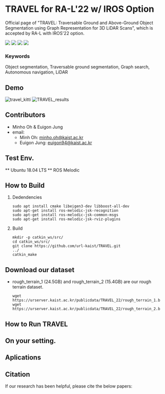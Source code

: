 # TRAVEL for RA-L'22 w/ IROS Option
Official page of "TRAVEL: Traversable Ground and Above-Ground Object Segmentation using Graph Representation for 3D LiDAR Scans", which is accepted by RA-L with IROS'22 option.

<a href="https://www.youtube.com/watch?v=B3CWXAsPwzU"><img src="https://img.shields.io/badge/YouTube-FF0000.svg"/></a>
<a href="https://www.youtube.com/watch?v=GjLxv8jRM9Y&t=19s"><img src="https://img.shields.io/badge/YouTube-FF0000.svg"/></a>
<a href="https://ieeexplore.ieee.org/document/9794594"><img src="https://img.shields.io/badge/RA_L-9794594-004088.svg"/></a>
<a href="https://arxiv.org/abs/2206.03190"><img src="https://img.shields.io/badge/arXiv-2206.03190-004088.svg"/></a>

### Keywords
Object segmentation, Traversable ground segmentation, Graph search, Autonomous navigation, LiDAR

## Demo
![travel_kitti](https://user-images.githubusercontent.com/47359642/193223368-d43133ec-c231-4e50-90e0-98aa0bf3a5df.gif)
![TRAVEL_results](https://user-images.githubusercontent.com/47359642/193215974-e0e01e73-d578-458d-992f-69069b349b89.png)

## Contributors
- Minho Oh & Euigon Jung
- email: 
    - Minh Oh: minho.oh@kaist.ac.kr
    - Euigon Jung: euigon94@kaist.ac.kr

## Test Env.
** Ubuntu 18.04 LTS
** ROS Melodic

## How to Build
1. Dedendencies
    ```
    sudo apt install cmake libeigen3-dev libboost-all-dev
    sudo apt-get install ros-melodic-jsk-recognition
    sudo apt-get install ros-melodic-jsk-common-msgs
    sudo apt-get install ros-melodic-jsk-rviz-plugins
    ```
2. Build
    ```
    mkdir -p catkin_ws/src/
    cd catkin_ws/src/
    git clone https://github.com/url-kaist/TRAVEL.git
    ../
    catkin_make
    ```

## Download our dataset
- rough_terrain_1 (24.5GB) and rough_terrain_2 (15.4GB) are our rough terrain dataset.
    
    ```
    wget https://urserver.kaist.ac.kr/publicdata/TRAVEL_22/rough_terrain_1.bag
    wget https://urserver.kaist.ac.kr/publicdata/TRAVEL_22/rough_terrain_2.bag
    ```
    
## How to Run TRAVEL

## On your setting.
###

## Aplications

## Citation
If our research has been helpful, please cite the below papers:



